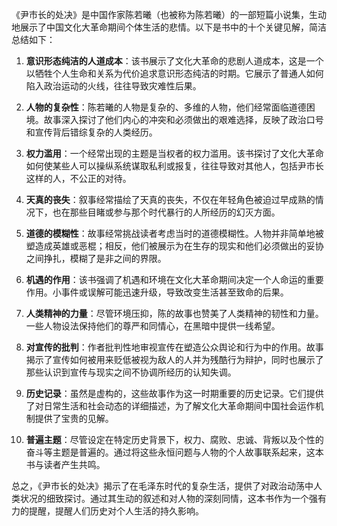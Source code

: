 《尹市长的处决》是中国作家陈若曦（也被称为陈若曦）的一部短篇小说集，生动地展示了中国文化大革命期间个体生活的悲情。以下是书中的十个关键见解，简洁总结如下：

1. **意识形态纯洁的人道成本**：该书展示了文化大革命的悲剧人道成本，这是一个以牺牲个人生命和关系为代价追求意识形态纯洁的时期。它展示了普通人如何陷入政治运动的火线，往往导致灾难性后果。

2. **人物的复杂性**：陈若曦的人物是复杂的、多维的人物，他们经常面临道德困境。故事深入探讨了他们内心的冲突和必须做出的艰难选择，反映了政治口号和宣传背后错综复杂的人类经历。

3. **权力滥用**：一个经常出现的主题是当权者的权力滥用。该书探讨了文化大革命如何使某些人可以操纵系统谋取私利或报复，往往导致对其他人，包括尹市长这样的人，不公正的对待。

4. **天真的丧失**：叙事经常描绘了天真的丧失，不仅在年轻角色被迫过早成熟的情况下，也在那些目睹或参与那个时代暴行的人所经历的幻灭方面。

5. **道德的模糊性**：故事经常挑战读者考虑当时的道德模糊性。人物并非简单地被塑造成英雄或恶棍；相反，他们被展示为在生存的现实和他们必须做出的妥协之间挣扎，模糊了是非之间的界限。

6. **机遇的作用**：该书强调了机遇和环境在文化大革命期间决定一个人命运的重要作用。小事件或误解可能迅速升级，导致改变生活甚至致命的后果。

7. **人类精神的力量**：尽管环境压抑，陈的故事也赞美了人类精神的韧性和力量。一些人物设法保持他们的尊严和同情心，在黑暗中提供一线希望。

8. **对宣传的批判**：作者批判性地审视宣传在塑造公众舆论和行为中的作用。故事揭示了宣传如何被用来贬低被视为敌人的人并为残酷行为辩护，同时也展示了那些认识到宣传与现实之间不协调所经历的认知失调。

9. **历史记录**：虽然是虚构的，这些故事作为这一时期重要的历史记录。它们提供了对日常生活和社会动态的详细描述，为了解文化大革命期间中国社会运作机制提供了宝贵的见解。

10. **普遍主题**：尽管设定在特定历史背景下，权力、腐败、忠诚、背叛以及个性的奋斗等主题是普遍的。通过将这些永恒问题与人物的个人故事联系起来，这本书与读者产生共鸣。

总之，《尹市长的处决》揭示了在毛泽东时代的复杂生活，提供了对政治动荡中人类状况的细致探讨。通过其生动的叙述和对人物的深刻同情，这本书作为一个强有力的提醒，提醒人们历史对个人生活的持久影响。